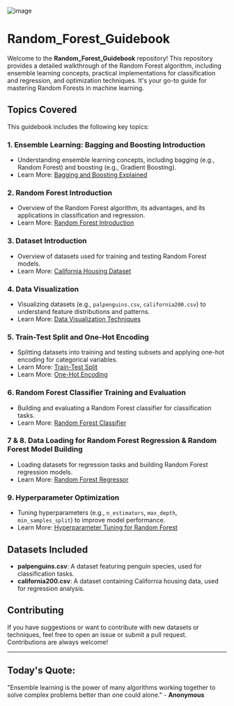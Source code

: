 ![image](https://github.com/user-attachments/assets/211b3216-f19c-4741-9ae5-086ea50f0d53)


# Random_Forest_Guidebook

Welcome to the **Random_Forest_Guidebook** repository! This repository provides a detailed walkthrough of the Random Forest algorithm, including ensemble learning concepts, practical implementations for classification and regression, and optimization techniques. It's your go-to guide for mastering Random Forests in machine learning.

## Topics Covered
This guidebook includes the following key topics:

### 1. **Ensemble Learning: Bagging and Boosting Introduction**
- Understanding ensemble learning concepts, including bagging (e.g., Random Forest) and boosting (e.g., Gradient Boosting).
- Learn More: [Bagging and Boosting Explained](https://towardsdatascience.com/ensemble-learning-bagging-and-boosting-d80d8b1f82b9)

### 2. **Random Forest Introduction**
- Overview of the Random Forest algorithm, its advantages, and its applications in classification and regression.
- Learn More: [Random Forest Introduction](https://scikit-learn.org/stable/modules/generated/sklearn.ensemble.RandomForestClassifier.html)

### 3. **Dataset Introduction**
- Overview of datasets used for training and testing Random Forest models.
- Learn More: [California Housing Dataset](https://scikit-learn.org/stable/datasets/real_world.html#california-housing-dataset)

### 4. **Data Visualization**
- Visualizing datasets (e.g., `palpenguins.csv`, `california200.csv`) to understand feature distributions and patterns.
- Learn More: [Data Visualization Techniques](https://seaborn.pydata.org/)

### 5. **Train-Test Split and One-Hot Encoding**
- Splitting datasets into training and testing subsets and applying one-hot encoding for categorical variables.
- Learn More: [Train-Test Split](https://scikit-learn.org/stable/modules/generated/sklearn.model_selection.train_test_split.html)
- Learn More: [One-Hot Encoding](https://scikit-learn.org/stable/modules/generated/sklearn.preprocessing.OneHotEncoder.html)

### 6. **Random Forest Classifier Training and Evaluation**
- Building and evaluating a Random Forest classifier for classification tasks.
- Learn More: [Random Forest Classifier](https://scikit-learn.org/stable/modules/generated/sklearn.ensemble.RandomForestClassifier.html)

### 7 & 8. **Data Loading for Random Forest Regression & Random Forest Model Building**
- Loading datasets for regression tasks and building Random Forest regression models.
- Learn More: [Random Forest Regressor](https://scikit-learn.org/stable/modules/generated/sklearn.ensemble.RandomForestRegressor.html)

### 9. **Hyperparameter Optimization**
- Tuning hyperparameters (e.g., `n_estimators`, `max_depth`, `min_samples_split`) to improve model performance.
- Learn More: [Hyperparameter Tuning for Random Forest](https://scikit-learn.org/stable/modules/grid_search.html)

## Datasets Included
- **palpenguins.csv**: A dataset featuring penguin species, used for classification tasks.
- **california200.csv**: A dataset containing California housing data, used for regression analysis.

## Contributing
If you have suggestions or want to contribute with new datasets or techniques, feel free to open an issue or submit a pull request. Contributions are always welcome!

----

## Today's Quote:

"Ensemble learning is the power of many algorithms working together to solve complex problems better than one could alone." - **Anonymous**
